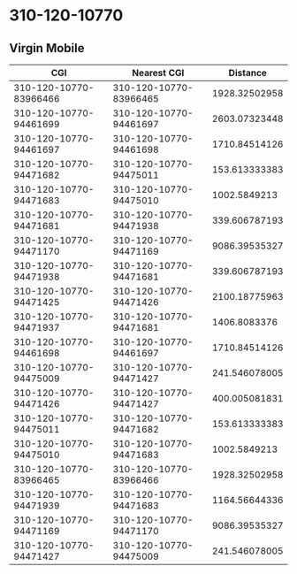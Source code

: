 # 310-120-10770
## Virgin Mobile


| CGI | Nearest CGI | Distance |
|-----|-------------|----------|
| 310-120-10770-83966466 | 310-120-10770-83966465 | 1928.32502958 |
| 310-120-10770-94461699 | 310-120-10770-94461697 | 2603.07323448 |
| 310-120-10770-94461697 | 310-120-10770-94461698 | 1710.84514126 |
| 310-120-10770-94471682 | 310-120-10770-94475011 | 153.613333383 |
| 310-120-10770-94471683 | 310-120-10770-94475010 | 1002.5849213 |
| 310-120-10770-94471681 | 310-120-10770-94471938 | 339.606787193 |
| 310-120-10770-94471170 | 310-120-10770-94471169 | 9086.39535327 |
| 310-120-10770-94471938 | 310-120-10770-94471681 | 339.606787193 |
| 310-120-10770-94471425 | 310-120-10770-94471426 | 2100.18775963 |
| 310-120-10770-94471937 | 310-120-10770-94471681 | 1406.8083376 |
| 310-120-10770-94461698 | 310-120-10770-94461697 | 1710.84514126 |
| 310-120-10770-94475009 | 310-120-10770-94471427 | 241.546078005 |
| 310-120-10770-94471426 | 310-120-10770-94471427 | 400.005081831 |
| 310-120-10770-94475011 | 310-120-10770-94471682 | 153.613333383 |
| 310-120-10770-94475010 | 310-120-10770-94471683 | 1002.5849213 |
| 310-120-10770-83966465 | 310-120-10770-83966466 | 1928.32502958 |
| 310-120-10770-94471939 | 310-120-10770-94471683 | 1164.56644336 |
| 310-120-10770-94471169 | 310-120-10770-94471170 | 9086.39535327 |
| 310-120-10770-94471427 | 310-120-10770-94475009 | 241.546078005 |
